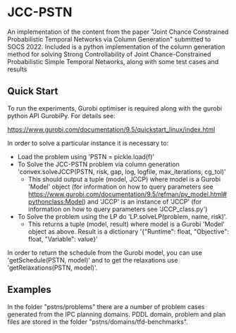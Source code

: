 # JCC-PSTN

An implementation of the content from the paper "Joint Chance Constrained Probabilistic Temporal Networks
via Column Generation" submitted to SOCS 2022. Included is a python implementation of the column generation method for solving Strong Controllability of Joint Chance-Constrained Probabilistic Simple Temporal Networks, along with some test cases and results

## Quick Start
To run the experiments, Gurobi optimiser is required along with the gurobi python API GurobiPy. For details see:

https://www.gurobi.com/documentation/9.5/quickstart_linux/index.html

In order to solve a particular instance it is necessary to:

* Load the problem using 'PSTN = pickle.load(f)'
* To Solve the JCC-PSTN problem via column generation 'convex.solveJCCP(PSTN, risk, gap, log, logfile, max_iterations, cg_tol)'
  - This should output a tuple (model, JCCP) where model is a Gurobi 'Model' object (for information on how to query parameters see https://www.gurobi.com/documentation/9.5/refman/py_model.html#pythonclass:Model) and 'JCCP' is an instance of 'JCCP' (for information on how to query parameters see 'JCCP_class.py')
* To Solve the problem using the LP do 'LP.solveLP(problem, name, risk)'.
  - This returns a tuple (model, result) where model is a Gurobi 'Model' object as above. Result is a dictionary '{"Runtime": float, "Objective": float, "Variable": value}'

In order to return the schedule from the Gurobi model, you can use 'getSchedule(PSTN, model)' and to get the relaxations use 'getRelaxations(PSTN, model)'.

## Examples

In the folder "pstns/problems" there are a number of problem cases generated from the IPC planning domains. PDDL domain, problem and plan files are stored in the folder "pstns/domains/tfd-benchmarks". 








